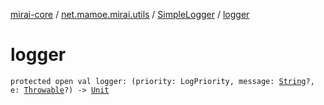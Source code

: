 [mirai-core](../../index.md) / [net.mamoe.mirai.utils](../index.md) / [SimpleLogger](index.md) / [logger](./logger.md)

# logger

`protected open val logger: (priority: LogPriority, message: `[`String`](https://kotlinlang.org/api/latest/jvm/stdlib/kotlin/-string/index.html)`?, e: `[`Throwable`](https://kotlinlang.org/api/latest/jvm/stdlib/kotlin/-throwable/index.html)`?) -> `[`Unit`](https://kotlinlang.org/api/latest/jvm/stdlib/kotlin/-unit/index.html)